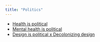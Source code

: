 ```yaml
---
title: "Politics"
---
```


- [Health is political](notes/politics/health-is-political)
- [Mental health is political](notes/soc-sci/politics/mh-political.md)
- [Design is political x Decolonizing design](notes/arts/decolonizing-design.md)